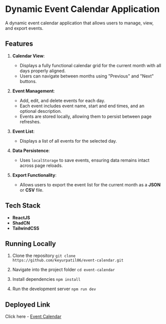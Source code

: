 # Dynamic Event Calendar Application
A dynamic event calendar application that allows users to manage, view, and export events.

## Features

1. **Calendar View**:
   - Displays a fully functional calendar grid for the current month with all days properly aligned.
   - Users can navigate between months using "Previous" and "Next" buttons.

2. **Event Management**:
   - Add, edit, and delete events for each day.
   - Each event includes event name, start and end times, and an optional description.
   - Events are stored locally, allowing them to persist between page refreshes.

3. **Event List**:
   - Displays a list of all events for the selected day.

4. **Data Persistence**:
   - Uses `localStorage` to save events, ensuring data remains intact across page reloads.

5. **Export Functionality**:
   - Allows users to export the event list for the current month as a **JSON** or **CSV** file.

## Tech Stack

- **ReactJS**
- **ShadCN**
- **TailwindCSS**

## Running Locally

1. Clone the repository
`git clone https://github.com/keyurpatil06/event-calendar.git`

2. Navigate into the project folder
`cd event-calendar`

3. Install dependencies
`npm install`

4. Run the development server
`npm run dev`

## Deployed Link
Click here -
[Event Calendar](https://dynamic-event-calendar-application.netlify.app/)